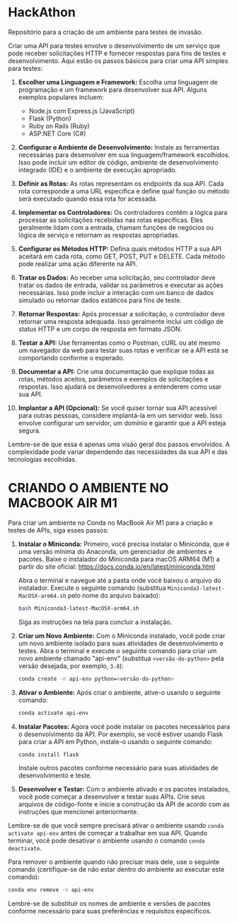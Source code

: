 # HackAthon
Repositório para a criação de um ambiente para testes de invasão.

Criar uma API para testes envolve o desenvolvimento de um serviço que pode receber solicitações HTTP e fornecer respostas para fins de testes e desenvolvimento. Aqui estão os passos básicos para criar uma API simples para testes:

1. **Escolher uma Linguagem e Framework:**
   Escolha uma linguagem de programação e um framework para desenvolver sua API. Alguns exemplos populares incluem:
   - Node.js com Express.js (JavaScript)
   - Flask (Python)
   - Ruby on Rails (Ruby)
   - ASP.NET Core (C#)

2. **Configurar o Ambiente de Desenvolvimento:**
   Instale as ferramentas necessárias para desenvolver em sua linguagem/framework escolhidos. Isso pode incluir um editor de código, ambiente de desenvolvimento integrado (IDE) e o ambiente de execução apropriado.

3. **Definir as Rotas:**
   As rotas representam os endpoints da sua API. Cada rota corresponde a uma URL específica e define qual função ou método será executado quando essa rota for acessada.

4. **Implementar os Controladores:**
   Os controladores contêm a lógica para processar as solicitações recebidas nas rotas específicas. Eles geralmente lidam com a entrada, chamam funções de negócios ou lógica de serviço e retornam as respostas apropriadas.

5. **Configurar os Métodos HTTP:**
   Defina quais métodos HTTP a sua API aceitará em cada rota, como GET, POST, PUT e DELETE. Cada método pode realizar uma ação diferente na API.

6. **Tratar os Dados:**
   Ao receber uma solicitação, seu controlador deve tratar os dados de entrada, validar os parâmetros e executar as ações necessárias. Isso pode incluir a interação com um banco de dados simulado ou retornar dados estáticos para fins de teste.

7. **Retornar Respostas:**
   Após processar a solicitação, o controlador deve retornar uma resposta adequada. Isso geralmente inclui um código de status HTTP e um corpo de resposta em formato JSON.

8. **Testar a API:**
   Use ferramentas como o Postman, cURL ou até mesmo um navegador da web para testar suas rotas e verificar se a API está se comportando conforme o esperado.

9. **Documentar a API:**
   Crie uma documentação que explique todas as rotas, métodos aceitos, parâmetros e exemplos de solicitações e respostas. Isso ajudará os desenvolvedores a entenderem como usar sua API.

10. **Implantar a API (Opcional):**
    Se você quiser tornar sua API acessível para outras pessoas, considere implantá-la em um servidor web. Isso envolve configurar um servidor, um domínio e garantir que a API esteja segura.

Lembre-se de que essa é apenas uma visão geral dos passos envolvidos. A complexidade pode variar dependendo das necessidades da sua API e das tecnologias escolhidas.

# CRIANDO O AMBIENTE NO MACBOOK AIR M1

Para criar um ambiente no Conda no MacBook Air M1 para a criação e testes de APIs, siga esses passos:

1. **Instalar o Miniconda:**
   Primeiro, você precisa instalar o Miniconda, que é uma versão mínima do Anaconda, um gerenciador de ambientes e pacotes. Baixe o instalador do Miniconda para macOS ARM64 (M1) a partir do site oficial: https://docs.conda.io/en/latest/miniconda.html

   Abra o terminal e navegue até a pasta onde você baixou o arquivo do instalador. Execute o seguinte comando (substitua `Miniconda3-latest-MacOSX-arm64.sh` pelo nome do arquivo baixado):
   
   ```sh
   bash Miniconda3-latest-MacOSX-arm64.sh
   ```

   Siga as instruções na tela para concluir a instalação.

2. **Criar um Novo Ambiente:**
   Com o Miniconda instalado, você pode criar um novo ambiente isolado para suas atividades de desenvolvimento e testes. Abra o terminal e execute o seguinte comando para criar um novo ambiente chamado "api-env" (substitua `<versão-do-python>` pela versão desejada, por exemplo, `3.8`):

   ```sh
   conda create -n api-env python=<versão-do-python>
   ```

3. **Ativar o Ambiente:**
   Após criar o ambiente, ative-o usando o seguinte comando:

   ```sh
   conda activate api-env
   ```

4. **Instalar Pacotes:**
   Agora você pode instalar os pacotes necessários para o desenvolvimento da API. Por exemplo, se você estiver usando Flask para criar a API em Python, instale-o usando o seguinte comando:

   ```sh
   conda install flask
   ```

   Instale outros pacotes conforme necessário para suas atividades de desenvolvimento e teste.

5. **Desenvolver e Testar:**
   Com o ambiente ativado e os pacotes instalados, você pode começar a desenvolver e testar suas APIs. Crie seus arquivos de código-fonte e inicie a construção da API de acordo com as instruções que mencionei anteriormente.

Lembre-se de que você sempre precisará ativar o ambiente usando `conda activate api-env` antes de começar a trabalhar em sua API. Quando terminar, você pode desativar o ambiente usando o comando `conda deactivate`.

Para remover o ambiente quando não precisar mais dele, use o seguinte comando (certifique-se de não estar dentro do ambiente ao executar este comando):

```sh
conda env remove -n api-env
```

Lembre-se de substituir os nomes de ambiente e versões de pacotes conforme necessário para suas preferências e requisitos específicos.
